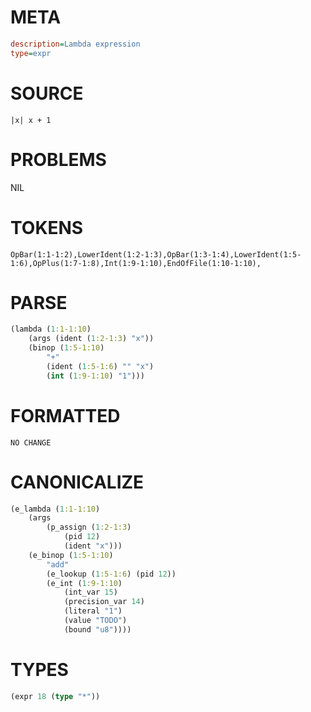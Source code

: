 # META
~~~ini
description=Lambda expression
type=expr
~~~
# SOURCE
~~~roc
|x| x + 1
~~~
# PROBLEMS
NIL
# TOKENS
~~~zig
OpBar(1:1-1:2),LowerIdent(1:2-1:3),OpBar(1:3-1:4),LowerIdent(1:5-1:6),OpPlus(1:7-1:8),Int(1:9-1:10),EndOfFile(1:10-1:10),
~~~
# PARSE
~~~clojure
(lambda (1:1-1:10)
	(args (ident (1:2-1:3) "x"))
	(binop (1:5-1:10)
		"+"
		(ident (1:5-1:6) "" "x")
		(int (1:9-1:10) "1")))
~~~
# FORMATTED
~~~roc
NO CHANGE
~~~
# CANONICALIZE
~~~clojure
(e_lambda (1:1-1:10)
	(args
		(p_assign (1:2-1:3)
			(pid 12)
			(ident "x")))
	(e_binop (1:5-1:10)
		"add"
		(e_lookup (1:5-1:6) (pid 12))
		(e_int (1:9-1:10)
			(int_var 15)
			(precision_var 14)
			(literal "1")
			(value "TODO")
			(bound "u8"))))
~~~
# TYPES
~~~clojure
(expr 18 (type "*"))
~~~